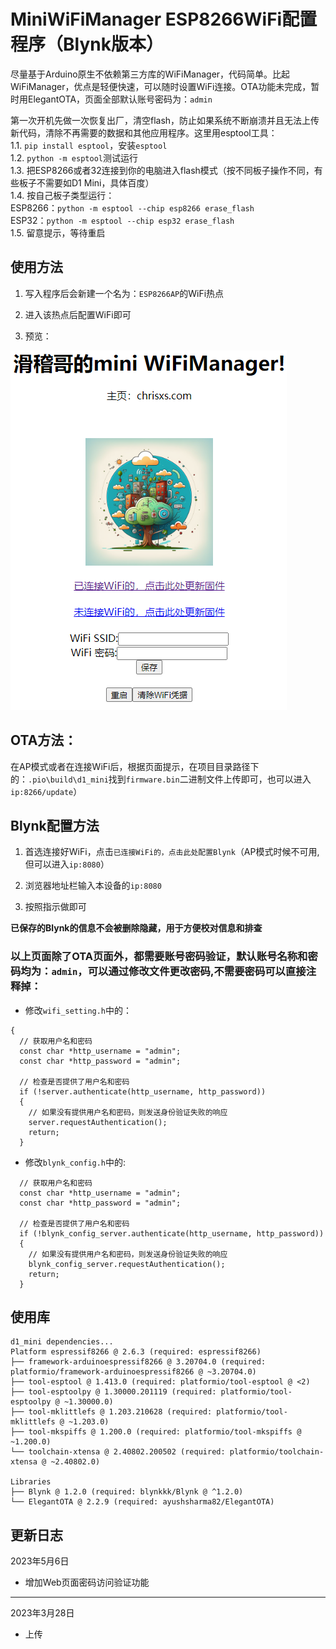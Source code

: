 # MiniWiFiManager ESP8266WiFi配置程序（Blynk版本）

尽量基于Arduino原生不依赖第三方库的WiFiManager，代码简单。比起WiFiManager，优点是轻便快速，可以随时设置WiFi连接。OTA功能未完成，暂时用ElegantOTA，页面全部默认账号密码为：`admin`

 第一次开机先做一次恢复出厂，清空flash，防止如果系统不断崩溃并且无法上传新代码，清除不再需要的数据和其他应用程序。这里用esptool工具：  
   1.1. `pip install esptool`，安装`esptool`  
   1.2. `python -m esptool`测试运行  
   1.3. 把ESP8266或者32连接到你的电脑进入flash模式（按不同板子操作不同，有些板子不需要如D1 Mini，具体百度）  
   1.4. 按自己板子类型运行：  
    ESP8266：`python -m esptool --chip esp8266 erase_flash`  
    ESP32：`python -m esptool --chip esp32 erase_flash`  
   1.5. 留意提示，等待重启

## 使用方法

1. 写入程序后会新建一个名为：`ESP8266AP`的WiFi热点

2. 进入该热点后配置WiFi即可

3. 预览：

![](https://github.com/chrisxs/Arduino_Cloud/blob/main/MiniWiFiManager/demo.png)

## OTA方法：

在AP模式或者在连接WiFi后，根据页面提示，在项目目录路径下的：`.pio\build\d1_mini`找到`firmware.bin`二进制文件上传即可，也可以进入`ip:8266/update`）

## Blynk配置方法

1. 首选连接好WiFi，点击`已连接WiFi的，点击此处配置Blynk`（AP模式时候不可用,但可以进入`ip:8080`）

2. 浏览器地址栏输入本设备的`ip:8080`

3. 按照指示做即可

**已保存的Blynk的信息不会被删除隐藏，用于方便校对信息和排查**

### 以上页面除了OTA页面外，都需要账号密码验证，默认账号名称和密码均为：`admin`，可以通过修改文件更改密码,不需要密码可以直接注释掉：
- 修改`wifi_setting.h`中的：

```
{
  // 获取用户名和密码
  const char *http_username = "admin";
  const char *http_password = "admin";

  // 检查是否提供了用户名和密码
  if (!server.authenticate(http_username, http_password))
  {
    // 如果没有提供用户名和密码，则发送身份验证失败的响应
    server.requestAuthentication();
    return;
  }
  ```

- 修改`blynk_config.h`中的:
```
  // 获取用户名和密码
  const char *http_username = "admin";
  const char *http_password = "admin";

  // 检查是否提供了用户名和密码
  if (!blynk_config_server.authenticate(http_username, http_password))
  {
    // 如果没有提供用户名和密码，则发送身份验证失败的响应
    blynk_config_server.requestAuthentication();
    return;
  }
  ```


## 使用库

```
d1_mini dependencies...
Platform espressif8266 @ 2.6.3 (required: espressif8266)
├── framework-arduinoespressif8266 @ 3.20704.0 (required: platformio/framework-arduinoespressif8266 @ ~3.20704.0)
├── tool-esptool @ 1.413.0 (required: platformio/tool-esptool @ <2)
├── tool-esptoolpy @ 1.30000.201119 (required: platformio/tool-esptoolpy @ ~1.30000.0)
├── tool-mklittlefs @ 1.203.210628 (required: platformio/tool-mklittlefs @ ~1.203.0)  
├── tool-mkspiffs @ 1.200.0 (required: platformio/tool-mkspiffs @ ~1.200.0)
└── toolchain-xtensa @ 2.40802.200502 (required: platformio/toolchain-xtensa @ ~2.40802.0)

Libraries
├── Blynk @ 1.2.0 (required: blynkkk/Blynk @ ^1.2.0)
└── ElegantOTA @ 2.2.9 (required: ayushsharma82/ElegantOTA)
```

## 更新日志
2023年5月6日
- 增加Web页面密码访问验证功能
---
2023年3月28日
- 上传
